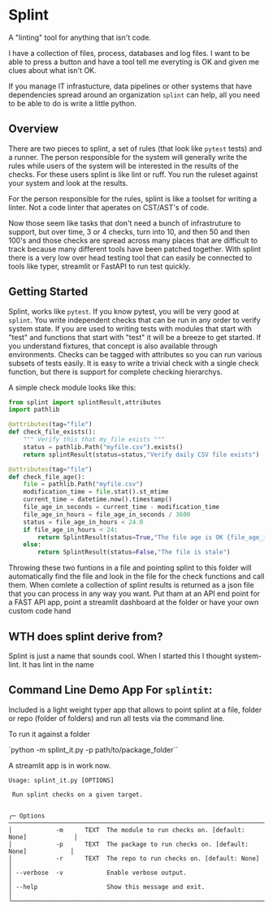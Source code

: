 #  Splint

A "linting" tool for anything that isn't code.

I have a collection of files, process, databases and log files.  I want to be able to press a button and have a tool tell me everyting is OK and given me clues about what isn't OK.

If you manage IT infrastucture, data pipelines or other systems that have dependencies spread around an organization `splint` can help, all you need to be able to do is write a little python.

## Overview

There are two pieces to splint, a set of rules (that look like `pytest` tests) and a runner.  The person responsible for the system
will generally write the rules while users of the system will be interested in the results of the checks.  For these users splint is like lint or ruff.  You run the ruleset against your system and look at the results.

For the person responsible for the rules, splint is like a toolset for writing a linter.  Not a code linter that aperates on CST/AST's of code.

Now those seem like tasks that don't need a bunch of infrastruture to support, but over time, 3 or 4 checks, turn into 10, and then 50 and then 100's and those checks are spread across many places that are difficult to track because many different tools have been patched together.  With splint there is a very low over head testing tool that can easily be connected to tools like typer, streamlit or FastAPI to run test quickly.

## Getting Started

Splint, works like `pytest`.  If you know pytest, you will be very good at `splint`. You write independent checks that can be run in any order to verify system state.  If you are used to writing tests with modules that start with "test" and functions that start with "test" it will be a breeze to get started. If you understand fixtures, that concept is also available through environments. Checks can be tagged with attributes so you can run various subsets of tests easily.  It is easy to write a trivial check with a single check function, but there is support for complete checking hierarchys.

A simple check module looks like this:

```python
from splint import splintResult,attributes
import pathlib

@attributes(tag="file")
def check_file_exists():
    """ Verify this that my_file exists """
    status = pathlib.Path("myfile.csv").exists()
    return splintResult(status=status,"Verify daily CSV file exists")

@attributes(tag="file")
def check_file_age():
    file = pathlib.Path("myfile.csv")
    modification_time = file.stat().st_mtime
    current_time = datetime.now().timestamp()
    file_age_in_seconds = current_time - modification_time
    file_age_in_hours = file_age_in_seconds / 3600
    status = file_age_in_hours < 24.0
    if file_age_in_hours < 24:
        return SplintResult(status=True,"The file age is OK {file_age_in_hours}")
    else:
        return SplintResult(status=False,"The file is stale")
```

Throwing these two funtions in a file and pointing splint to this folder will automatically find the file and look in the file for the check functions and call them.  When comlete a collection of splint results is returned as a json file that you can
process in any way you want.  Put tham at an API end point for a FAST API app, point a streamlit dashboard at the folder or
have your own custom code hand

## WTH does splint derive from?

Splint is just a name that sounds cool.  When I started this I thought system-lint.  It has lint in the name

## Command Line Demo App For `splintit`:

Included is a light weight typer app that allows to point splint at a file, folder or repo (folder of folders) and run all tests via the command line.

To run it against a folder

`python -m splint_it.py -p path/to/package_folder``

A streamlit app is in work now.

```text
Usage: splint_it.py [OPTIONS]

 Run splint checks on a given target.


╭─ Options ─────────────────────────────────────────────────────────────────────────╮
│            -m      TEXT  The module to run checks on. [default: None]             │
│            -p      TEXT  The package to run checks on. [default: None]            │
│            -r      TEXT  The repo to run checks on. [default: None]               │
│ --verbose  -v            Enable verbose output.                                   │
│ --help                   Show this message and exit.                              │
╰───────────────────────────────────────────────────────────────────────────────────╯
```

